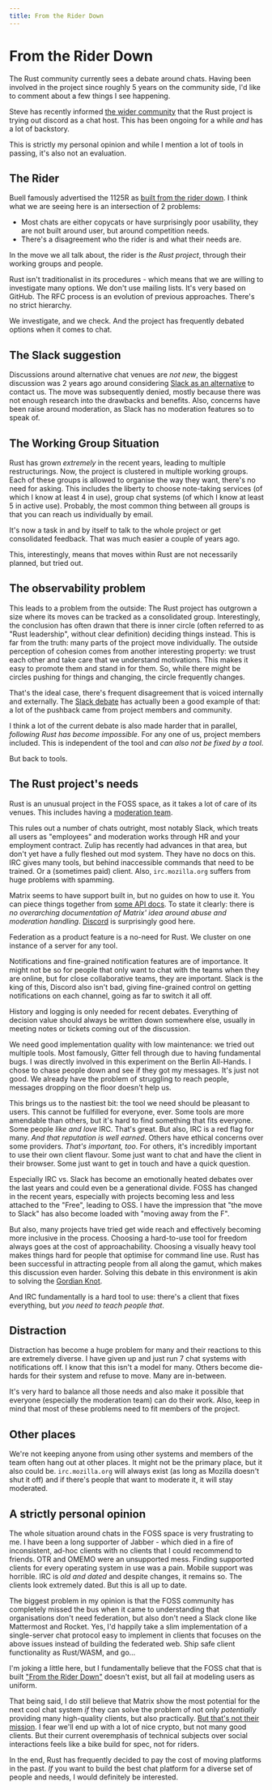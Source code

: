 ```yaml
---
title: From the Rider Down
---
```


# From the Rider Down

The Rust community currently sees a debate around chats. Having been involved in the project since roughly 5 years on the community side, I'd like to comment about a few things I see happening.

Steve has recently informed [the wider community](https://internals.rust-lang.org/t/exploring-new-communication-channels/7859) that the Rust project is trying out discord as a chat host. This has been ongoing for a while _and_ has a lot of backstory.

This is strictly my personal opinion and while I mention a lot of tools in passing, it's also not an evaluation.

## The Rider

Buell famously advertised the 1125R as [built from the rider down](https://www.youtube.com/watch?v=FiXsPw6fL0o). I think what we are seeing here is an intersection of 2 problems:
* Most chats are either copycats or have surprisingly poor usability, they are not built around user, but around competition needs.
* There's a disagreement who the rider is and what their needs are.

In the move we all talk about, the rider is _the Rust project_, through their working groups and people.

Rust isn't traditionalist in its procedures - which means that we are willing to investigate many options. We don't use mailing lists. It's very based on GitHub. The RFC process is an evolution of previous approaches. There's no strict hierarchy.

We investigate, and we check. And the project has frequently debated options when it comes to chat.

## The Slack suggestion

Discussions around alternative chat venues are _not new_, the biggest discussion was 2 years ago around considering [Slack as an alternative](https://users.rust-lang.org/t/a-possible-rust-slack-channel/7433) to contact us. The move was subsequently denied, mostly because there was not enough research into the drawbacks and benefits. Also, concerns have been raise around moderation, as Slack has no moderation features so to speak of.

## The Working Group Situation

Rust has grown _extremely_ in the recent years, leading to multiple restructurings. Now, the project is clustered in multiple working groups. Each of these groups is allowed to organise the way they want, there's no need for asking. This includes the liberty to choose note-taking services (of which I know at least 4 in use), group chat systems (of which I know at least 5 in active use). Probably, the most common thing between all groups is that you can reach us individually by email.

It's now a task in and by itself to talk to the whole project or get consolidated feedback. That was much easier a couple of years ago.


This, interestingly, means that moves within Rust are not necessarily planned, but tried out.

## The observability problem

This leads to a problem from the outside: The Rust project has outgrown a size where its moves can be tracked as a consolidated group. Interestingly, the conclusion has often drawn that there is inner circle (often referred to as "Rust leadership", without clear definition) deciding things instead. This is far from the truth: many parts of the project move individually. The outside perception of cohesion comes from another interesting property: we trust each other and take care that we understand motivations. This makes it easy to promote them and stand in for them. So, while there might be circles pushing for things and changing, the circle frequently changes.

That's the ideal case, there's frequent disagreement that is voiced internally and externally. The [Slack debate](https://users.rust-lang.org/t/a-possible-rust-slack-channel/7433) has actually been a good example of that: a lot of the pushback came from project members and community.

I think a lot of the current debate is also made harder that in parallel, _following Rust has become impossible_. For any one of us, project members included. This is independent of the tool and _can also not be fixed by a tool_.

But back to tools.

## The Rust project's needs

Rust is an unusual project in the FOSS space, as it takes a lot of care of its venues. This includes having a [moderation team](https://www.rust-lang.org/en-US/team.html#Moderation-team).

This rules out a number of chats outright, most notably Slack, which treats all users as "employees" and moderation works through HR and your employment contract. Zulip has recently had advances in that area, but don't yet have a fully fleshed out mod system. They have no docs on this. IRC gives many tools, but behind inaccessible commands that need to be trained. Or a (sometimes paid) client. Also, `irc.mozilla.org` suffers from huge problems with spamming.

Matrix seems to have support built in, but no guides on how to use it. You can piece things together from [some API docs](https://matrix.org/docs/spec/client_server/r0.3.0.html#m-room-power-levels). To state it clearly: there is _no overarching documentation of Matrix' idea around abuse and moderation handling_. [Discord](https://support.discordapp.com/hc/en-us/articles/213530048-Advanced-Community-Server-Setup
) is surprisingly good here.

Federation as a product feature is a no-need for Rust. We cluster on one instance of a server for any tool.

Notifications and fine-grained notification features are of importance. It might not be so for people that only want to chat with the teams when they are online, but for close collaborative teams, they are important. Slack is the king of this, Discord also isn't bad, giving fine-grained control on getting notifications on each channel, going as far to switch it all off.

History and logging is only needed for recent debates. Everything of decision value should always be written down somewhere else, usually in meeting notes or tickets coming out of the discussion.

We need good implementation quality with low maintenance: we tried out multiple tools. Most famously, Gitter fell through due to having fundamental bugs. I was directly involved in this experiment on the Berlin All-Hands. I chose to chase people down and see if they got my messages. It's just not good. We already have the problem of struggling to reach people, messages dropping on the floor doesn't help us.

This brings us to the nastiest bit: the tool we need should be pleasant to users. This cannot be fulfilled for everyone, ever. Some tools are more amendable than others, but it's hard to find something that fits everyone. Some people _like and love_ IRC. That's great. But also, IRC is a red flag for many. _And that reputation is well earned_. Others have ethical concerns over some providers. _That's important, too_. For others, it's incredibly important to use their own client flavour. Some just want to chat and have the client in their browser. Some just want to get in touch and have a quick question.

Especially IRC vs. Slack has become an emotionally heated debates over the last years and could even be a generational divide. FOSS has changed in the recent years, especially with projects becoming less and less attached to the "Free", leading to OSS. I have the impression that "the move to Slack" has also become loaded with "moving away from the F".

But also, many projects have tried get wide reach and effectively becoming more inclusive in the process. Choosing a hard-to-use tool for freedom always goes at the cost of approachability. Choosing a visually heavy tool makes things hard for people that optimise for command line use. Rust has been successful in attracting people from all along the gamut, which makes this discussion even harder. Solving this debate in this environment is akin to solving the [Gordian Knot](https://en.wikipedia.org/wiki/Gordian_Knot).

And IRC fundamentally is a hard tool to use: there's a client that fixes everything, but _you need to teach people that_.

## Distraction

Distraction has become a huge problem for many and their reactions to this are extremely diverse. I have given up and just run 7 chat systems with notifications off. I know that this isn't a model for many. Others become die-hards for their system and refuse to move. Many are in-between.

It's very hard to balance all those needs and also make it possible that everyone (especially the moderation team) can do their work. Also, keep in mind that most of these problems need to fit members of the project.

## Other places

We're not keeping anyone from using other systems and members of the team often hang out at other places. It might not be the primary place, but it also could be. `irc.mozilla.org` will always exist (as long as Mozilla doesn't shut it off) and if there's people that want to moderate it, it will stay moderated.

## A strictly personal opinion

The whole situation around chats in the FOSS space is very frustrating to me. I have been a long supporter of Jabber - which died in a fire of inconsistent, ad-hoc clients with no clients that I could recommend to friends. OTR and OMEMO were an unsupported mess. Finding supported clients for every operating system in use was a pain. Mobile support was horrible. IRC is _old and dated_ and despite changes, it remains so. The clients look extremely dated. But this is all up to date.

The biggest problem in my opinion is that the FOSS community has completely missed the bus when it came to understanding that organisations don't need federation, but also don't need a Slack clone like Mattermost and Rocket. Yes, I'd happily take a slim implementation of a single-server chat protocol easy to implement in clients that focuses on the above issues instead of building the federated web. Ship safe client functionality as Rust/WASM, and go...

I'm joking a little here, but I fundamentally believe that the FOSS chat that is built ["From the Rider Down"](https://www.youtube.com/watch?v=FiXsPw6fL0o) doesn't exist, but all fail at modeling users as uniform.

That being said, I do still believe that Matrix show the most potential for the next cool chat system _if_ they can solve the problem of not only _potentially_ providing many high-quality clients, but also practically. [But that's not their mission](https://matrix.org/docs/guides/faq.html#what-is-matrixs-mission). I fear we'll end up with a lot of nice crypto, but not many good clients. But their current overemphasis of technical subjects over social interactions feels like a bike build for spec, not for riders.

In the end, Rust has frequently decided to pay the cost of moving platforms in the past. _If_ you want to build the best chat platform for a diverse set of people and needs, I would definitely be interested.
